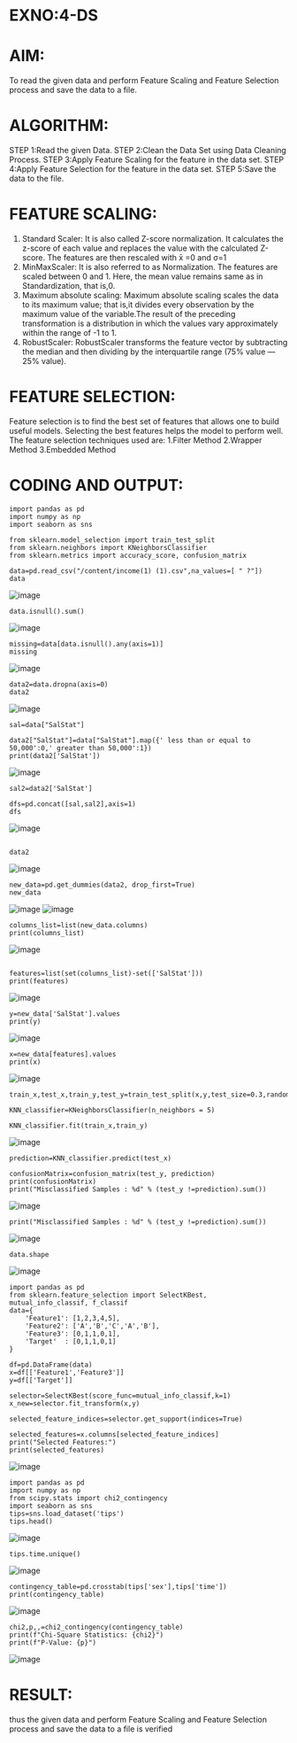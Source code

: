 # EXNO:4-DS
# AIM:
To read the given data and perform Feature Scaling and Feature Selection process and save the
data to a file.

# ALGORITHM:
STEP 1:Read the given Data.
STEP 2:Clean the Data Set using Data Cleaning Process.
STEP 3:Apply Feature Scaling for the feature in the data set.
STEP 4:Apply Feature Selection for the feature in the data set.
STEP 5:Save the data to the file.

# FEATURE SCALING:
1. Standard Scaler: It is also called Z-score normalization. It calculates the z-score of each value and replaces the value with the calculated Z-score. The features are then rescaled with x̄ =0 and σ=1
2. MinMaxScaler: It is also referred to as Normalization. The features are scaled between 0 and 1. Here, the mean value remains same as in Standardization, that is,0.
3. Maximum absolute scaling: Maximum absolute scaling scales the data to its maximum value; that is,it divides every observation by the maximum value of the variable.The result of the preceding transformation is a distribution in which the values vary approximately within the range of -1 to 1.
4. RobustScaler: RobustScaler transforms the feature vector by subtracting the median and then dividing by the interquartile range (75% value — 25% value).

# FEATURE SELECTION:
Feature selection is to find the best set of features that allows one to build useful models. Selecting the best features helps the model to perform well.
The feature selection techniques used are:
1.Filter Method
2.Wrapper Method
3.Embedded Method

# CODING AND OUTPUT:
```
import pandas as pd
import numpy as np
import seaborn as sns
```
```
from sklearn.model_selection import train_test_split
from sklearn.neighbors import KNeighborsClassifier
from sklearn.metrics import accuracy_score, confusion_matrix
```
```
data=pd.read_csv("/content/income(1) (1).csv",na_values=[ " ?"])
data
```
![image](https://github.com/user-attachments/assets/bd063086-2aca-4445-a3a5-d0d06176ffad)
```
data.isnull().sum()
```
![image](https://github.com/user-attachments/assets/dd6c04a2-220a-4d7d-bc0c-19f14d8559d5)
```
missing=data[data.isnull().any(axis=1)]
missing
```
![image](https://github.com/user-attachments/assets/ba879987-f5b9-4d63-b7f6-e2336686acf7)
```
data2=data.dropna(axis=0)
data2
```
![image](https://github.com/user-attachments/assets/273495bd-2989-410b-9ea8-ca77e6e495ef)
```
sal=data["SalStat"]

data2["SalStat"]=data["SalStat"].map({' less than or equal to 50,000':0,' greater than 50,000':1})
print(data2['SalStat'])
```
![image](https://github.com/user-attachments/assets/480ee6eb-15b2-4c13-b8cc-a62085fe6fa9)
```
sal2=data2['SalStat']
```
```
dfs=pd.concat([sal,sal2],axis=1)
dfs
```
![image](https://github.com/user-attachments/assets/f85e0bf5-7d19-49ee-bfc7-4ca2231becc9)
```

data2
```
![image](https://github.com/user-attachments/assets/5087dea9-a540-464f-8aa9-76f551d15e3f)
```
new_data=pd.get_dummies(data2, drop_first=True)
new_data
```
![image](https://github.com/user-attachments/assets/e701f493-9b77-4a84-b2a7-64364921bba5)
![image](https://github.com/user-attachments/assets/da7bb69a-ba0f-42da-9e23-46db363e2154)
```
columns_list=list(new_data.columns)
print(columns_list)
```
![image](https://github.com/user-attachments/assets/341292d9-3f84-45ca-b20c-44d4e6032115)
```

features=list(set(columns_list)-set(['SalStat']))
print(features)
```
![image](https://github.com/user-attachments/assets/bb6a198f-1c87-47c4-b2b4-09813f018894)
```
y=new_data['SalStat'].values
print(y)
```
![image](https://github.com/user-attachments/assets/2b83a47f-014d-400d-b948-d9b0078a070c)
```
x=new_data[features].values
print(x)
```
![image](https://github.com/user-attachments/assets/8cf58ab8-5559-4580-b8b4-89a6d57a2dbd)
```
train_x,test_x,train_y,test_y=train_test_split(x,y,test_size=0.3,random_state=0)

KNN_classifier=KNeighborsClassifier(n_neighbors = 5)

KNN_classifier.fit(train_x,train_y)
```
![image](https://github.com/user-attachments/assets/7ebefe88-a0a9-4a2d-a2ad-37538680deef)

```
prediction=KNN_classifier.predict(test_x)

confusionMatrix=confusion_matrix(test_y, prediction)
print(confusionMatrix)
print("Misclassified Samples : %d" % (test_y !=prediction).sum())
```
![image](https://github.com/user-attachments/assets/bf9870ec-2fb9-40a7-ae09-641ae602d90a)
```
print("Misclassified Samples : %d" % (test_y !=prediction).sum())
```
![image](https://github.com/user-attachments/assets/39276eb5-d7ea-447f-b095-869f819d4121)
```
data.shape
```
![image](https://github.com/user-attachments/assets/9f201aa2-d1aa-435e-b1dc-666c57247763)
```
import pandas as pd
from sklearn.feature_selection import SelectKBest, mutual_info_classif, f_classif
data={
    'Feature1': [1,2,3,4,5],
    'Feature2': ['A','B','C','A','B'],
    'Feature3': [0,1,1,0,1],
    'Target'  : [0,1,1,0,1]
}

df=pd.DataFrame(data)
x=df[['Feature1','Feature3']]
y=df[['Target']]

selector=SelectKBest(score_func=mutual_info_classif,k=1)
x_new=selector.fit_transform(x,y)

selected_feature_indices=selector.get_support(indices=True)

selected_features=x.columns[selected_feature_indices]
print("Selected Features:")
print(selected_features)
```
![image](https://github.com/user-attachments/assets/883d8e20-d8a1-42cc-a860-e2cc5badccf7)
```
import pandas as pd
import numpy as np
from scipy.stats import chi2_contingency
import seaborn as sns
tips=sns.load_dataset('tips')
tips.head()
```
![image](https://github.com/user-attachments/assets/4d1b7d55-9c5a-4e03-bef2-b034ae5ec60d)
```
tips.time.unique()
```
![image](https://github.com/user-attachments/assets/f870dca5-4317-42e4-9f7e-23c1ede97516)
```
contingency_table=pd.crosstab(tips['sex'],tips['time'])
print(contingency_table)
```
![image](https://github.com/user-attachments/assets/c903d1b2-3fbb-4612-99d0-1c670a0beb65)
```
chi2,p,,=chi2_contingency(contingency_table)
print(f"Chi-Square Statistics: {chi2}")
print(f"P-Value: {p}")
```
![image](https://github.com/user-attachments/assets/11529633-69cb-4607-b5ba-8c4b2c1e84b1)
       
# RESULT:
 thus the given data and perform Feature Scaling and Feature Selection process and save the data to a file is verified
